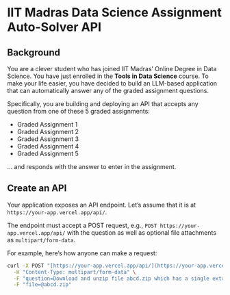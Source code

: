 # IIT Madras Data Science Assignment Auto-Solver API

## Background

You are a clever student who has joined IIT Madras’ Online Degree in Data Science. You have just enrolled in the **Tools in Data Science** course. To make your life easier, you have decided to build an LLM-based application that can automatically answer any of the graded assignment questions.

Specifically, you are building and deploying an API that accepts any question from one of these 5 graded assignments:

* Graded Assignment 1
* Graded Assignment 2
* Graded Assignment 3
* Graded Assignment 4
* Graded Assignment 5

... and responds with the answer to enter in the assignment.

## Create an API

Your application exposes an API endpoint. Let’s assume that it is at `https://your-app.vercel.app/api/`.

The endpoint must accept a POST request, e.g., `POST https://your-app.vercel.app/api/` with the question as well as optional file attachments as `multipart/form-data`.

For example, here’s how anyone can make a request:

```bash
curl -X POST "[https://your-app.vercel.app/api/](https://your-app.vercel.app/api/)" \
  -H "Content-Type: multipart/form-data" \
  -F "question=Download and unzip file abcd.zip which has a single extract.csv file inside. What is the value in the "answer" column of the CSV file?" \
  -F "file=@abcd.zip"